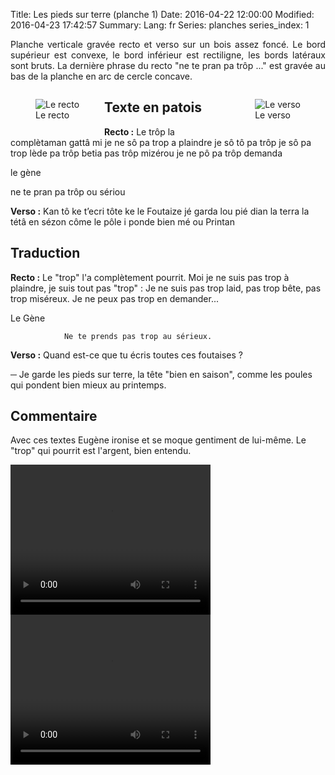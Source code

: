 Title: Les pieds sur terre (planche 1)
Date: 2016-04-22 12:00:00
Modified: 2016-04-23 17:42:57
Summary: 
Lang: fr
Series: planches
series_index: 1

<p style="text-align:justify;">Planche verticale gravée recto et verso sur un bois assez foncé. Le bord supérieur est convexe, le bord inférieur est rectiligne, les bords latéraux sont bruts.
La dernière phrase du recto "ne te pran pa trôp ..." est gravée au bas de la planche en arc de cercle concave. </p>

<figure class="image-block" style="float: left;">
  <img alt="Le recto" src="{static}/images/planche_1.png">
  <figcaption style="max-width: 249px">Le recto</figcaption>
</figure>


<figure class="image-block" style="float: right;">
  <img alt="Le verso" src="{static}/images/planche_1_verso.png">
  <figcaption style="max-width: 214px">Le verso</figcaption>
</figure>


## Texte en patois
**Recto :** Le trôp la complètaman gattâ  mi je ne sô pa trop a plaindre je sô tô pa trôp je sô  pa trop lède pa trôp betia pas trôp mizérou je ne pô pa trôp demanda



le gène

ne te pran pa trôp ou sériou


**Verso :** Kan tô ke t’ecri tôte ke le Foutaize jé garda lou pié dian  la terra  la tétâ en sézon côme le pôle i ponde bien mé ou Printan

## Traduction
**Recto :** Le "trop" l'a complètement pourrit.  Moi je ne suis pas trop à plaindre, je suis tout pas "trop" : Je ne suis pas trop laid, pas trop bête, pas trop miséreux. Je ne peux pas trop en demander...

Le Gène

				Ne te prends pas trop au sérieux.


**Verso :** Quand est-ce que tu écris toutes ces foutaises ?

─ Je garde les pieds sur terre, la tête "bien en saison", comme les poules qui pondent bien mieux au printemps.

## Commentaire
Avec ces textes Eugène ironise et se moque gentiment de lui-même.
Le "trop" qui pourrit est l'argent, bien entendu.







<video width="320" height="240" controls>
  <source src="https://d1njpgd0ygatdn.cloudfront.net/video_1bis.mp4" type="video/mp4">
</video>

<video width="320" height="240" controls>
  <source src="https://d1njpgd0ygatdn.cloudfront.net/video_1_recto.mp4" type="video/mp4">
</video>
